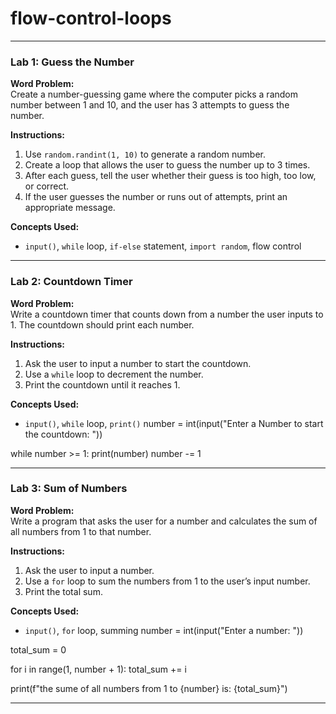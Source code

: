 # flow-control-loops

---

### Lab 1: Guess the Number

**Word Problem:**  
Create a number-guessing game where the computer picks a random number between 1 and 10, and the user has 3 attempts to guess the number.

**Instructions:**  
1. Use `random.randint(1, 10)` to generate a random number.
2. Create a loop that allows the user to guess the number up to 3 times.
3. After each guess, tell the user whether their guess is too high, too low, or correct.
4. If the user guesses the number or runs out of attempts, print an appropriate message.

**Concepts Used:**  
- `input()`, `while` loop, `if-else` statement, `import random`, flow control

---

### Lab 2: Countdown Timer

**Word Problem:**  
Write a countdown timer that counts down from a number the user inputs to 1. The countdown should print each number.

**Instructions:**  
1. Ask the user to input a number to start the countdown.
2. Use a `while` loop to decrement the number.
3. Print the countdown until it reaches 1.

**Concepts Used:**  
- `input()`, `while` loop, `print()`
number = int(input("Enter a Number to start the countdown: "))

while number >= 1:
  print(number)
  number -= 1

---

### Lab 3: Sum of Numbers

**Word Problem:**  
Write a program that asks the user for a number and calculates the sum of all numbers from 1 to that number.

**Instructions:**  
1. Ask the user to input a number.
2. Use a `for` loop to sum the numbers from 1 to the user’s input number.
3. Print the total sum.

**Concepts Used:**  
- `input()`, `for` loop, summing
number = int(input("Enter a number: "))

total_sum = 0

for i in range(1, number + 1):
  total_sum += i

print(f"the sume of all numbers from 1 to {number} is: {total_sum}")

---

